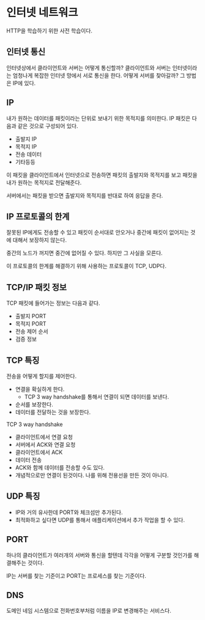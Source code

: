 # 인터넷 네트워크

HTTP을 학습하기 위한 사전 학습이다.

## 인터넷 통신

인터넷상에서 클라이언트와 서버는 어떻게 통신할까? 클라이언트와 서버는 인터넷이라는 엄청나게 복잡한 인터넷 망에서 서로 통신을 한다. 어떻게 서버를 찾아갈까? 그 방법은 IP에 있다.

## IP

내가 원하는 데이터를 패킷이라는 단위로 보내기 위한 목적지를 의미한다. IP 패킷은 다음과 같은 것으로 구성되어 있다.

- 출발지 IP
- 목적지 IP
- 전송 데이터
- 기타등등

이 패킷을 클라이언트에서 인터넷으로 전송하면 패킷의 출발지와 목적지를 보고 패킷을 내가 원하는 목적지로 전달해준다.

서버에서는 패킷을 받으면 출발지와 목적지를 반대로 하여 응답을 준다.

## IP 프로토콜의 한계

잘못된 IP에게도 전송할 수 있고 패킷이 순서대로 안오거나 중간에 패킷이 없어지는 것에 대해서 보장하지 않는다.

중간의 노드가 꺼지면 중간에 없어질 수 있다. 하지만 그 사실을 모른다.

이 프로토콜의 한계를 해결하기 위해 사용하는 프로토콜이 TCP, UDP다.

## TCP/IP 패킷 정보

TCP 패킷에 들어가는 정보는 다음과 같다.

- 출발지 PORT 
- 목적지 PORT 
- 전송 제어 순서
- 검증 정보

## TCP 특징

전송을 어떻게 할지를 제어한다.

- 연결을 확실하게 한다.
    - TCP 3 way handshake를 통해서 연결이 되면 데이터를 보낸다.
- 순서를 보장한다.
- 데이터를 전달하는 것을 보장한다.

TCP 3 way handshake
- 클라이언트에서 연결 요청
- 서버에서 ACK와 연결 요청
- 클라이언트에서 ACK
- 데이터 전송
- ACK와 함께 데이터를 전송할 수도 있다.
- 개념적으로만 연결이 된것이다. 나를 위해 전용선을 만든 것이 아니다.

## UDP 특징

- IP와 거의 유사한데 PORT와 체크섬만 추가된다.
- 최적화하고 싶다면 UDP를 통해서 애플리케이션에서 추가 작업을 할 수 있다.

## PORT

하나의 클라이언트가 여러개의 서버와 통신을 할텐데 각각을 어떻게 구분할 것인가를 해결해주는 것이다.

IP는 서버를 찾는 기준이고 PORT는 프로세스를 찾는 기준이다.

## DNS

도메인 네임 시스템으로 전화번호부처럼 이름을 IP로 변경해주는 서비스다.

